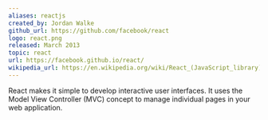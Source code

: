 ```yaml
---
aliases: reactjs
created_by: Jordan Walke
github_url: https://github.com/facebook/react
logo: react.png
released: March 2013
topic: react
url: https://facebook.github.io/react/
wikipedia_url: https://en.wikipedia.org/wiki/React_(JavaScript_library)
---
```

React makes it simple to develop interactive user interfaces. It uses the Model View Controller (MVC) concept to manage individual pages in your web application.